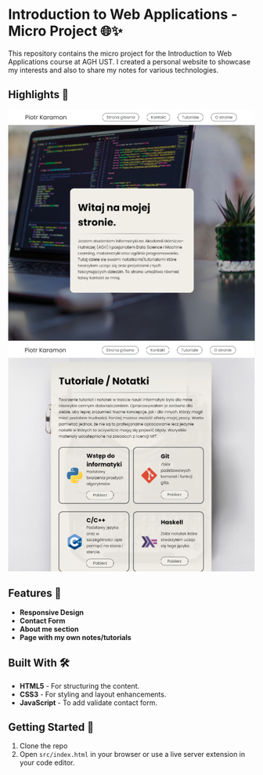 # Introduction to Web Applications - Micro Project 🌐✨

This repository contains the micro project for the Introduction to Web Applications course at AGH UST.
I created a personal website to showcase my interests and also to share my notes for various technologies.

## Highlights 📸

![Website Preview](./readme-images/homepage.png)
![Notes/tutorials page](./readme-images/tutorials.png)

## Features 🌟

- **Responsive Design**
- **Contact Form**
- **About me section**
- **Page with my own notes/tutorials** 

## Built With 🛠

- **HTML5** - For structuring the content.
- **CSS3** - For styling and layout enhancements.
- **JavaScript** - To add validate contact form.

## Getting Started 🚀

1. Clone the repo
2. Open `src/index.html` in your browser or use a live server extension in your code editor.
